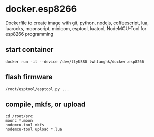 # docker.esp8266
Dockerfile to create image with git, python, nodejs, coffeescript, lua, luarocks, moonscript, minicom, esptool, luatool, NodeMCU-Tool for esp8266 programming

## start container
```
docker run -it --device /dev/ttyUSB0 twhtanghk/docker.esp8266
```

## flash firmware
```
/root/esptool/esptool.py ...
```

## compile, mkfs, or upload
```
cd /root/src
moonc *.moon
nodemcu-tool mkfs
nodemcu-tool upload *.lua
```